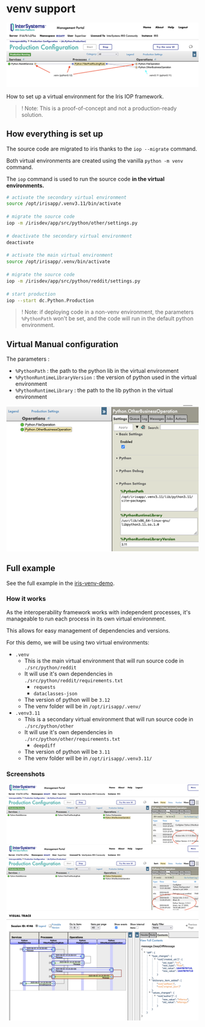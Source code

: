 # venv support

![img](./img/bigpicture.png)

How to set up a virtual environment for the Iris IOP framework.

>! Note: This is a proof-of-concept and not a production-ready solution.

## How everything is set up

The source code are migrated to iris thanks to the `iop --migrate` command.

Both virtual environments are created using the vanilla `python -m venv` command.

The `iop` command is used to run the source code **in the virtual environments.**

```bash
# activate the secondary virtual environment
source /opt/irisapp/.venv3.11/bin/activate

# migrate the source code
iop -m /irisdev/app/src/python/other/settings.py

# deactivate the secondary virtual environment
deactivate

# activate the main virtual environment
source /opt/irisapp/.venv/bin/activate

# migrate the source code
iop -m /irisdev/app/src/python/reddit/settings.py

# start production
iop --start dc.Python.Production
```

>! Note: if deploying code in a non-venv environment, the parameters `%PythonPath` won't be set, and the code will run in the default python environment.

## Virtual Manual configuration

The parameters :

- `%PythonPath` : the path to the python lib in the virtual environment
- `%PythonRuntimeLibraryVersion` : the version of python used in the virtual environment
- `%PythonRuntimeLibrary` : the path to the lib python in the virtual environment

![img](./img/venv3.11-config.png)

## Full example

See the full example in the [iris-venv-demo](https://github.com/grongierisc/iris-venv-test).

### How it works

As the interoperability framework works with independent processes, it's manageable to run each process in its own virtual environment.

This allows for easy management of dependencies and versions.

For this demo, we will be using two virtual environments:

- `.venv` 
    - This is the main virtual environment that will run source code in `./src/python/reddit`
    - It will use it's own dependencies in `./src/python/reddit/requirements.txt`
        - `requests`
        - `dataclasses-json`
    - The version of python will be `3.12`
    - The venv folder will be in `/opt/irisapp/.venv/`
- `.venv3.11`
    - This is a secondary virtual environment that will run source code in `./src/python/other`
    - It will use it's own dependencies in `./src/python/other/requirements.txt`
        - `deepdiff`
    - The version of python will be `3.11`
    - The venv folder will be in `/opt/irisapp/.venv3.11/`

### Screenshots

![img](./img/3.11.png)
![img](./img/3.12.png)
![img](./img/trace.png)